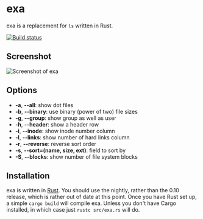 exa
===

exa is a replacement for `ls` written in Rust.

[![Build status](https://travis-ci.org/ogham/exa.svg)](https://travis-ci.org/ogham/exa)

Screenshot
----------

![Screenshot of exa](https://raw.githubusercontent.com/ogham/exa/master/screenshot.png)

Options
-------

- **-a**, **--all**: show dot files
- **-b**, **--binary**: use binary (power of two) file sizes
- **-g**, **--group**: show group as well as user
- **-h**, **--header**: show a header row
- **-i**, **--inode**: show inode number column
- **-l**, **--links**: show number of hard links column
- **-r**, **--reverse**: reverse sort order
- **-s**, **--sort=(name, size, ext)**: field to sort by
- **-S**, **--blocks**: show number of file system blocks


Installation
------------

exa is written in [Rust](http://www.rust-lang.org). You should use the nightly, rather than the 0.10 release, which is rather out of date at this point. Once you have Rust set up, a simple `cargo build` will compile exa. Unless you don't have Cargo installed, in which case just `rustc src/exa.rs` will do.